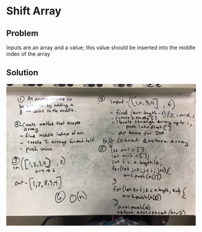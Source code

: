 # Shift Array

## Problem
Inputs are an array and a value; this value should be inserted into the middle index of the array

## Solution
![](../assets/shift-array.jpg)